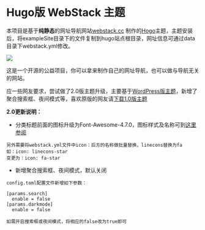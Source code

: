 # Hugo版 WebStack 主题

本项目是基于**纯静态**的网址导航网站[webstack.cc](https://github.com/WebStackPage/WebStackPage.github.io) 制作的[Hogo](https://gohugo.io/)主题，主题安装后，将exampleSite目录下的文件复制到hugo站点根目录，网址信息可通过data目录下webstack.yml修改。

![](https://github.com/iplaycode/webstack-hugo/blob/master/static/assets/images/preview.gif)

这是一个开源的公益项目，你可以拿来制作自己的网址导航，也可以做与导航无关的网站。


应一些网友要求，尝试做了2.0版主题升级，主要基于[WordPress版主题](https://github.com/owen0o0/WebStack)，新增了聚合搜索框、夜间模式等，喜欢原版的网友请[下载1.0版主题](https://github.com/iplaycode/webstack-hugo/archive/refs/tags/webstack-hugo-v1.0.zip)

**2.0更新说明：**
+ 分类标题前面的图标升级为Font-Awesome-4.7.0，图标样式及名称可到[这里参阅](http://www.fontawesome.com.cn/faicons/)
```
另外需要将webstack.yml文件中icon：后方的名称做批量替换，linecons替换为fa
如：icon: linecons-star
变更为：icon: fa-star
```
+ 新增聚合搜索框、夜间模式，默认关闭
```
config.toml配置文件新增如下参数：

[params.search]
  enable = false
[params.darkmode]
  enable = false

如需开启搜索框或夜间模式，将相应的false改为true即可
```
